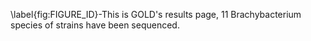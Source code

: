 \label{fig:FIGURE_ID}-This is GOLD's results page, 11 Brachybacterium species of strains have been sequenced.